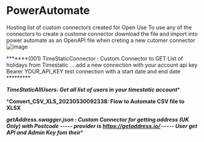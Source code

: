# PowerAutomate
Hosting list of custom connectors created for Open Use 
To use any of the connectors to create a custome connector  download the file and import into power automate as an OpenAPI file when creting a new cutomer connector 
![image](https://github.com/GeeksDam/PowerAutomate/assets/98710158/4e084eea-0617-4170-a3b2-73d42fe94b44)

*******(001) TimeStaticConnector : Custom Connector to GET List of holidays from Timestatic ....add a new connection with your account api key Bearer YOUR_API_KEY test connection with a start date and end date *********



*****TimeStaticAllUsers: Get all list of users in your timestatic account******




*******Convert_CSV_XLS_20230530092338: Flow to Automate CSV file to XLSX******


*******getAddress.swagger.json : Custom Connector for getting address (UK Only) with Postcode ----- provider is https://getaddress.io/ ----- User get API and Admin Key fom their********
